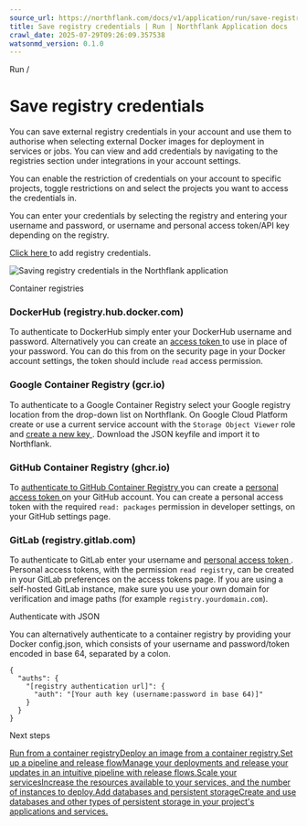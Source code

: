 ```yaml
---
source_url: https://northflank.com/docs/v1/application/run/save-registry-credentials
title: Save registry credentials | Run | Northflank Application docs
crawl_date: 2025-07-29T09:26:09.357538
watsonmd_version: 0.1.0
---
```


Run / 

# Save registry credentials

You can save external registry credentials in your account and use them to authorise when selecting external Docker images for deployment in services or jobs. You can view and add credentials by navigating to the registries section under integrations in your account settings.

You can enable the restriction of credentials on your account to specific projects, toggle restrictions on and select the projects you want to access the credentials in.

You can enter your credentials by selecting the registry and entering your username and password, or username and personal access token/API key depending on the registry.

[Click here ](https://app.northflank.com/s/account/integrations/registry-credentials) to add registry credentials.

![Saving registry credentials in the Northflank application](https://assets.northflank.com/documentation/v1/application/run/save-registry-credentials/save-container-registry-credentials.png)

Container registries

### DockerHub (registry.hub.docker.com)

To authenticate to DockerHub simply enter your DockerHub username and password. Alternatively you can create an [access token ](https://docs.docker.com/docker-hub/access-tokens/) to use in place of your password. You can do this from on the security page in your Docker account settings, the token should include `read` access permission.

### Google Container Registry (gcr.io)

To authenticate to a Google Container Registry select your Google registry location from the drop-down list on Northflank. On Google Cloud Platform create or use a current service account with the `Storage Object Viewer` role and [create a new key ](https://cloud.google.com/container-registry/docs/advanced-authentication#json-key). Download the JSON keyfile and import it to Northflank.

### GitHub Container Registry (ghcr.io)

To [authenticate to GitHub Container Registry ](https://docs.github.com/en/packages/working-with-a-github-packages-registry/working-with-the-container-registry) you can create a [personal access token ](https://docs.github.com/en/packages/working-with-a-github-packages-registry/working-with-the-container-registry) on your GitHub account. You can create a personal access token with the required `read: packages` permission in developer settings, on your GitHub settings page.

### GitLab (registry.gitlab.com)

To authenticate to GitLab enter your username and [personal access token ](https://docs.gitlab.com/ee/user/profile/personal_access_tokens.html). Personal access tokens, with the permission `read registry`, can be created in your GitLab preferences on the access tokens page. If you are using a self-hosted GitLab instance, make sure you use your own domain for verification and image paths (for example `registry.yourdomain.com`).

Authenticate with JSON

You can alternatively authenticate to a container registry by providing your Docker config.json, which consists of your username and password/token encoded in base 64, separated by a colon.
    
    
    {
      "auths": {
        "[registry authentication url]": {
          "auth": "[Your auth key (username:password in base 64)]"
        }
      }
    }
    

Next steps

[Run from a container registryDeploy an image from a container registry.](/docs/v1/application/run/run-an-image-from-a-container-registry)[Set up a pipeline and release flowManage your deployments and release your updates in an intuitive pipeline with release flows.](/docs/v1/application/release/create-a-pipeline-and-release-flow)[Scale your servicesIncrease the resources available to your services, and the number of instances to deploy.](/docs/v1/application/scale/scale-on-northflank)[Add databases and persistent storageCreate and use databases and other types of persistent storage in your project's applications and services.](/docs/v1/application/databases-and-persistence/stateful-workloads-on-northflank)